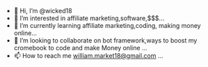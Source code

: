 - 👋 Hi, I’m @wicked18
- 👀 I’m interested in affiliate marketing,software,$$$...
- 🌱 I’m currently learning affiliate marketing,coding, making money online...
- 💞️ I’m looking to collaborate on bot framework,ways to boost my cromebook to code and make Money online ...
- 📫 How to reach me william.market18@gmail.com ...

<!---
wicked18/wicked18 is a ✨ special ✨ repository because its `README.md` (this file) appears on your GitHub profile.
You can click the Preview link to take a look at your changes.
--->
